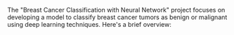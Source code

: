The "Breast Cancer Classification with Neural Network" project focuses on developing a model to classify breast cancer tumors as benign or malignant using deep learning techniques. Here's a brief overview:
